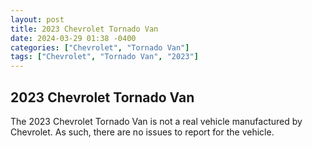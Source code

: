 ```yaml
---
layout: post
title: 2023 Chevrolet Tornado Van
date: 2024-03-29 01:38 -0400
categories: ["Chevrolet", "Tornado Van"]
tags: ["Chevrolet", "Tornado Van", "2023"]
---
```

## 2023 Chevrolet Tornado Van

The 2023 Chevrolet Tornado Van is not a real vehicle manufactured by Chevrolet. As such, there are no issues to report for the vehicle.
